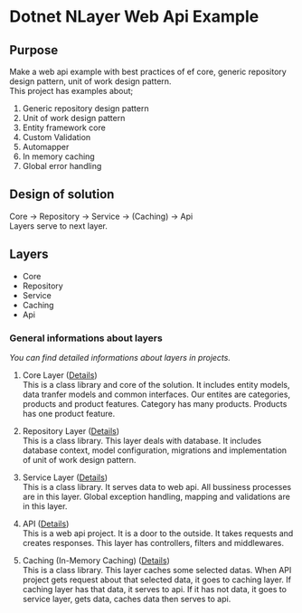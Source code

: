 # Dotnet NLayer Web Api Example

## Purpose
Make a web api example with best practices of ef core, generic repository design pattern, unit of work design pattern.  
This project has examples about;
1. Generic repository design pattern  
2. Unit of work design pattern  
3. Entity framework core  
4. Custom Validation  
5. Automapper  
6. In memory caching
7. Global error handling

## Design of solution
Core -> Repository -> Service -> (Caching) -> Api  
Layers serve to next layer.

## Layers
- Core  
- Repository  
- Service  
- Caching  
- Api  

### General informations about layers
*You can find detailed informations about layers in projects.*  

1. Core Layer ([Details](https://github.com/burakbozb1/Dotnet-NLayerWebApiExample/blob/master/NLayer.Core/README.md))  
This is a class library and core of the solution. It includes entity models, data tranfer models and common interfaces. Our entites are categories, products and product features. Category has many products. Products has one product feature.

2. Repository Layer ([Details](https://github.com/burakbozb1/Dotnet-NLayerWebApiExample/blob/master/NLayer.Repository/README.md))   
This is a class library. This layer deals with database. It includes database context, model configuration, migrations and implementation of unit of work design pattern.  

3. Service Layer ([Details](https://github.com/burakbozb1/Dotnet-NLayerWebApiExample/blob/master/NLayer.Service/README.md))  
This is a class library. It serves data to web api. All bussiness processes are in this layer. Global exception handling, mapping and validations are in this layer.

4. API ([Details](https://github.com/burakbozb1/Dotnet-NLayerWebApiExample/blob/master/Nlayer.Api/README.md))   
This is a web api project. It is a door to the outside. It takes requests and creates responses. This layer has controllers, filters and middlewares.

5. Caching (In-Memory Caching) ([Details](https://github.com/burakbozb1/Dotnet-NLayerWebApiExample/blob/master/Nlayer.Caching/README.md))   
This is a class library. This layer caches some selected datas. When API project gets request about that selected data, it goes to caching layer. If caching layer has that data, it serves to api. If it has not data, it goes to service layer, gets data, caches data then serves to api.  

